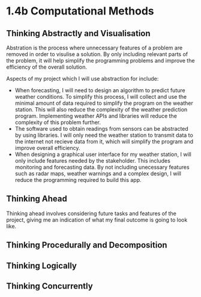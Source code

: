 # 1.4b Computational Methods

## Thinking Abstractly and Visualisation

Abstration is the process where unnecessary features of a problem are removed in order to visulise a solution. By only including relevant parts of the problem, it will help simplify the programming problems and improve the efficiency of the overall solution.

Aspects of my project which I will use abstraction for include:

* When forecasting, I will need to design an algorithm to predict future weather conditions. To simplify this process, I will collect and use the minimal amount of data required to simplify the program on the weather station. This will also reduce the complexity of the weather prediction program. Implementing weather APIs and libraries will reduce the complexity of this problem further.
* The software used to obtain readings from sensors can be abstracted by using libraries. I will only need the weather station to transmit data to the internet not recieve data from it, which will simplify the program and improve overall efficiency.
* When designing a graphical user interface for my weather station, I will only include features needed by the stakeholder. This includes monitoring and forecasting data. By not including unecessary features such as radar maps, weather warnings and a complex design, I will reduce the programming required to build this app.

## Thinking Ahead

Thinking ahead involves considering future tasks and features of the project, giving me an indication of what my final outcome is going to look like.

## Thinking Procedurally and Decomposition

## Thinking Logically

## Thinking Concurrently
